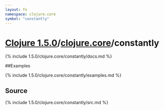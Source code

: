 ```yaml
---
layout: fn
namespace: clojure.core
symbol: "constantly"
---
```


# [Clojure 1.5.0](../../)/[clojure.core](../)/constantly

{% include 1.5.0/clojure.core/constantly/docs.md %}

##Examples

{% include 1.5.0/clojure.core/constantly/examples.md %}
## Source
{% include 1.5.0/clojure.core/constantly/src.md %}

